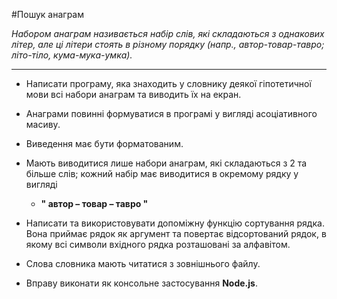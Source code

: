 #Пошук анаграм

*Набором анаграм називається набір слів, які складаються з однакових літер, але ці літери 
стоять в різному порядку (напр., автор-товар-тавро; літо-тіло, кума-мука-умка).*

---
 - Написати програму, яка знаходить у словнику деякої гіпотетичної мови всі набори анаграм та виводить їх на екран.
 - Анаграми повинні формуватися в програмі у вигляді асоціативного масиву.
 - Виведення має бути форматованим. 
 - Мають виводитися лише набори анаграм, які складаються з 2 та більше слів; кожний набір має виводитися в окремому рядку у вигляді
    - **" автор – товар – тавро "**

 - Написати та використовувати допоміжну функцію сортування рядка. Вона приймає рядок як аргумент та повертає відсортований рядок, в якому всі символи вхідного рядка розташовані за алфавітом.
 - Слова словника мають читатися з зовнішнього файлу.
 - Вправу виконати як консольне застосування **Node.js**.
